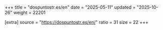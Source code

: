 +++
title = "dospuntostr.es/en"
date = "2025-05-11"
updated = "2025-10-26"
weight = 22201

[extra]
source = "https://dospuntostr.es/en/"
ratio = 31
size = 22
+++
